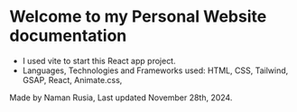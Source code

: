 # Welcome to my Personal Website documentation

- I used vite to start this React app project.
- Languages, Technologies and Frameworks used: HTML, CSS, Tailwind, GSAP, React, Animate.css,

Made by Naman Rusia, Last updated November 28th, 2024.
